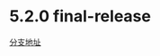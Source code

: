 # 5.2.0 final-release

[分支地址](https://github.com/1710797241/ant-design-pro/tree/antd-pro-final-v5.2.0)
